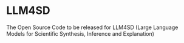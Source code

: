 # LLM4SD
The Open Source Code to be released for LLM4SD (Large Language Models for Scientific Synthesis, Inference and Explanation)
